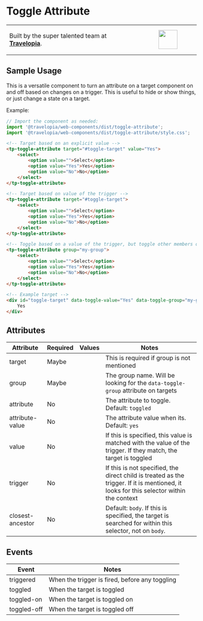# Toggle Attribute

<table width="100%">
	<tr>
		<td align="left" width="70%">
        <p>Built by the super talented team at <strong><a href="https://www.travelopia.com/work-with-us/">Travelopia</a></strong>.</p>
		</td>
		<td align="center" width="30%">
			<img src="https://www.travelopia.com/wp-content/themes/travelopia/assets/svg/logo-travelopia-circle.svg" width="50" />
		</td>
	</tr>
</table>

## Sample Usage

This is a versatile component to turn an attribute on a target component on and off based on changes on a trigger. This is useful to hide or show things, or just change a state on a target.

Example:

```js
// Import the component as needed:
import '@travelopia/web-components/dist/toggle-attribute';
import '@travelopia/web-components/dist/toggle-attribute/style.css';
```

```html
<!-- Target based on an explicit value -->
<tp-toggle-attribute target="#toggle-target" value="Yes">
	<select>
		<option value="">Select</option>
		<option value="Yes">Yes</option>
		<option value="No">No</option>
	</select>
</tp-toggle-attribute>

<!-- Target based on value of the trigger -->
<tp-toggle-attribute target="#toggle-target">
	<select>
		<option value="">Select</option>
		<option value="Yes">Yes</option>
		<option value="No">No</option>
	</select>
</tp-toggle-attribute>

<!-- Toggle based on a value of the trigger, but toggle other members of the same group off -->
<tp-toggle-attribute group="my-group">
	<select>
		<option value="">Select</option>
		<option value="Yes">Yes</option>
		<option value="No">No</option>
	</select>
</tp-toggle-attribute>

<!-- Example target -->
<div id="toggle-target" data-toggle-value="Yes" data-toggle-group="my-group">
	Yes
</div>
```

## Attributes

| Attribute              | Required | Values                             | Notes                                                                                                                                   |
|------------------------|----------|------------------------------------|-----------------------------------------------------------------------------------------------------------------------------------------|
| target                 | Maybe    | <selector or the target>           | This is required if group is not mentioned                                                                                              |
| group                  | Maybe    | <name of the group>                | The group name. Will be looking for the `data-toggle-group` attribute on targets                                                        |
| attribute              | No       | <attribute key>                    | The attribute to toggle. Default: `toggled`                                                                                             |
| attribute-value        | No       | <attribute value>                  | The attribute value when its. Default: `yes`                                                                                            |
| value                  | No       | <value to match>                   | If this is specified, this value is matched with the value of the trigger. If they match, the target is toggled                         |
| trigger                | No       | <selector of the trigger>          | If this is not specified, the direct child is treated as the trigger. If it is mentioned, it looks for this selector within the context |
| closest-ancestor       | No       | <selector of the closest ancestor> | Default: `body`. If this is specified, the target is searched for within this selector, not on `body`.                                  |

## Events

| Event       | Notes                                          |
|-------------|------------------------------------------------|
| triggered   | When the trigger is fired, before any toggling |
| toggled     | When the target is toggled                     |
| toggled-on  | When the target is toggled on                  |
| toggled-off | When the target is toggled off                 |
